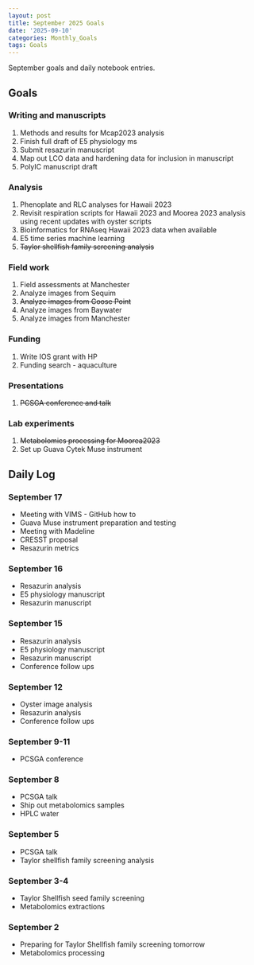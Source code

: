 ```yaml
---
layout: post
title: September 2025 Goals
date: '2025-09-10'
categories: Monthly_Goals
tags: Goals
---
```


September goals and daily notebook entries. 

## Goals  

### Writing and manuscripts 
              
1. Methods and results for Mcap2023 analysis
2. Finish full draft of E5 physiology ms  
3. Submit resazurin manuscript
4. Map out LCO data and hardening data for inclusion in manuscript  
5. PolyIC manuscript draft

### Analysis

1. Phenoplate and RLC analyses for Hawaii 2023
2. Revisit respiration scripts for Hawaii 2023 and Moorea 2023 analysis using recent updates with oyster scripts 
3. Bioinformatics for RNAseq Hawaii 2023 data when available 
4. E5 time series machine learning
5. ~~Taylor shellfish family screening analysis~~ 

### Field work 

1. Field assessments at Manchester
2. Analyze images from Sequim
3. ~~Analyze images from Goose Point~~
4. Analyze images from Baywater 
5. Analyze images from Manchester

### Funding

1. Write IOS grant with HP
2. Funding search - aquaculture

### Presentations

1. ~~PCSGA conference and talk~~

### Lab experiments 

1. ~~Metabolomics processing for Moorea2023~~
2. Set up Guava Cytek Muse instrument  

## **Daily Log**   

### September 17

- Meeting with VIMS - GitHub how to 
- Guava Muse instrument preparation and testing 
- Meeting with Madeline 
- CRESST proposal
- Resazurin metrics

### September 16

- Resazurin analysis 
- E5 physiology manuscript
- Resazurin manuscript

### September 15

- Resazurin analysis 
- E5 physiology manuscript
- Resazurin manuscript
- Conference follow ups 

### September 12

- Oyster image analysis
- Resazurin analysis 
- Conference follow ups 

### September 9-11

- PCSGA conference

### September 8

- PCSGA talk
- Ship out metabolomics samples
- HPLC water 
  
### September 5

- PCSGA talk 
- Taylor shellfish family screening analysis 

### September 3-4

- Taylor Shellfish seed family screening 
- Metabolomics extractions 

### September 2

- Preparing for Taylor Shellfish family screening tomorrow 
- Metabolomics processing 
